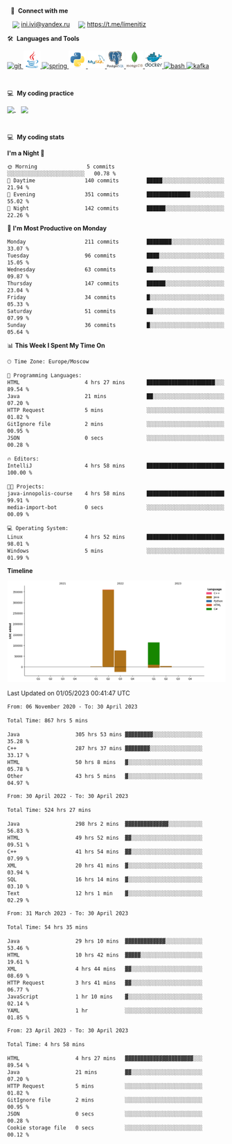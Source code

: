 <!-- https://github.com/lowlighter/metrics -->
<!-- https://www.vectorlogo.zone/ -->
<!-- https://www.svgrepo.com/ -->

&nbsp; 🔗 &nbsp;**Connect with me**
&nbsp; <p align="left">
        &nbsp;&nbsp;
        <span>
            <img align="center"
                src="https://user-images.githubusercontent.com/60324635/179626886-1219e9ee-75c0-42ed-a26b-d4ef24ed306c.svg"
                height="30px"/>
            ini.ivi@yandex.ru
        </span>
        &nbsp;&nbsp;&nbsp;
        <span>
            <img align="center"
                    src="https://user-images.githubusercontent.com/60324635/179626979-f490e684-520a-46a3-9f2e-1b3d291b8372.svg"
                    height="30px"/>
            https://t.me/limenitiz
        </span>
</p>

<!-- 
![Metrics](/github-metrics.svg)
<br>

![Wwakatime stats](https://github-readme-stats-taupe-two.vercel.app/api/wakatime?username=limenitiz&hide_title=true&hide_border=true&langs_count=5&bg_color=00000000&text_color=777) 
-->

🛠️ &nbsp;**Languages and Tools**
<p align="left">
    <a href="https://git-scm.com/" target="_blank" rel="noreferrer">
        <img src="https://www.vectorlogo.zone/logos/git-scm/git-scm-icon.svg"
            alt="git" width="40" height="40" />
    </a>
    <a href="https://www.java.com" target="_blank" rel="noreferrer"> <img
            src="https://raw.githubusercontent.com/devicons/devicon/master/icons/java/java-original.svg"
            alt="java" width="40" height="40" /> </a>
    <a href="https://spring.io/" target="_blank" rel="noreferrer">
        <img src="https://www.vectorlogo.zone/logos/springio/springio-icon.svg"
            alt="spring" width="40" height="40" />
    </a>
    <a href="https://www.python.org" target="_blank" rel="noreferrer">
        <img src="https://raw.githubusercontent.com/devicons/devicon/master/icons/python/python-original.svg"
            alt="python" width="40" height="40" />
    </a>
    <a href="https://www.mysql.com/" target="_blank" rel="noreferrer">
        <img src="https://raw.githubusercontent.com/devicons/devicon/master/icons/mysql/mysql-original-wordmark.svg"
            alt="mysql" width="40" height="40" />
    </a>
    <a href="https://www.postgresql.org" target="_blank" rel="noreferrer">
        <img src="https://raw.githubusercontent.com/devicons/devicon/master/icons/postgresql/postgresql-original-wordmark.svg"
            alt="postgresql" width="40" height="40" />
    </a>
    <a href="https://www.mongodb.com/" target="_blank" rel="noreferrer">
        <img src="https://raw.githubusercontent.com/devicons/devicon/master/icons/mongodb/mongodb-original-wordmark.svg"
            alt="mongodb" width="40" height="40" />
    </a>
    <a href="https://www.docker.com/" target="_blank" rel="noreferrer">
        <img src="https://raw.githubusercontent.com/devicons/devicon/master/icons/docker/docker-original-wordmark.svg"
            alt="docker" width="40" height="40" />
    </a>
    <a href="https://www.gnu.org/software/bash/" target="_blank" rel="noreferrer">
        <img src="https://www.vectorlogo.zone/logos/gnu_bash/gnu_bash-icon.svg"
            alt="bash" width="40" height="40" />
    </a>
    <a href="https://kafka.apache.org/" target="_blank" rel="noreferrer">
        <img src="https://www.vectorlogo.zone/logos/apache_kafka/apache_kafka-icon.svg"
            alt="kafka" width="40" height="40" />
    </a>
</p>
<br>

💻 &nbsp;**My coding practice**
<p align="left">
    <a href="https://www.leetcode.com/limenitiz" target="blank"><img align="center"
            src="https://upload.wikimedia.org/wikipedia/commons/0/0a/LeetCode_Logo_black_with_text.svg"
            height="40"/>
    </a>
    &nbsp;&nbsp;
    <a href="https://www.hackerrank.com/limenitiz" target="blank"><img align="center"
            src="https://d1ka33fs6lvw5x.cloudfront.net/hackerrank/assets/styleguide/logo_wordmark-f5c5eb61ab0a154c3ed9eda24d0b9e31.svg"
            height="40"/>
    </a>
</p>

<br>


💻 &nbsp;**My coding stats**

<!--START_SECTION:waka-readme-stats-total-->
**I'm a Night 🦉** 

```text
🌞 Morning                5 commits           ░░░░░░░░░░░░░░░░░░░░░░░░░   00.78 % 
🌆 Daytime                140 commits         █████░░░░░░░░░░░░░░░░░░░░   21.94 % 
🌃 Evening                351 commits         ██████████████░░░░░░░░░░░   55.02 % 
🌙 Night                  142 commits         ██████░░░░░░░░░░░░░░░░░░░   22.26 % 
```
📅 **I'm Most Productive on Monday** 

```text
Monday                   211 commits         ████████░░░░░░░░░░░░░░░░░   33.07 % 
Tuesday                  96 commits          ████░░░░░░░░░░░░░░░░░░░░░   15.05 % 
Wednesday                63 commits          ██░░░░░░░░░░░░░░░░░░░░░░░   09.87 % 
Thursday                 147 commits         ██████░░░░░░░░░░░░░░░░░░░   23.04 % 
Friday                   34 commits          █░░░░░░░░░░░░░░░░░░░░░░░░   05.33 % 
Saturday                 51 commits          ██░░░░░░░░░░░░░░░░░░░░░░░   07.99 % 
Sunday                   36 commits          █░░░░░░░░░░░░░░░░░░░░░░░░   05.64 % 
```


📊 **This Week I Spent My Time On** 

```text
🕑︎ Time Zone: Europe/Moscow

💬 Programming Languages: 
HTML                     4 hrs 27 mins       ██████████████████████░░░   89.54 % 
Java                     21 mins             ██░░░░░░░░░░░░░░░░░░░░░░░   07.20 % 
HTTP Request             5 mins              ░░░░░░░░░░░░░░░░░░░░░░░░░   01.82 % 
GitIgnore file           2 mins              ░░░░░░░░░░░░░░░░░░░░░░░░░   00.95 % 
JSON                     0 secs              ░░░░░░░░░░░░░░░░░░░░░░░░░   00.28 % 

🔥 Editors: 
IntelliJ                 4 hrs 58 mins       █████████████████████████   100.00 % 

🐱‍💻 Projects: 
java-innopolis-course    4 hrs 58 mins       █████████████████████████   99.91 % 
media-import-bot         0 secs              ░░░░░░░░░░░░░░░░░░░░░░░░░   00.09 % 

💻 Operating System: 
Linux                    4 hrs 52 mins       █████████████████████████   98.01 % 
Windows                  5 mins              ░░░░░░░░░░░░░░░░░░░░░░░░░   01.99 % 
```

**Timeline**

![Lines of Code chart](https://raw.githubusercontent.com/limenitiz/limenitiz/master/assets/bar_graph.png)


 Last Updated on 01/05/2023 00:41:47 UTC
<!--END_SECTION:waka-readme-stats-total-->

<!--START_SECTION:wakaReadmeTotal-->

```text
From: 06 November 2020 - To: 30 April 2023

Total Time: 867 hrs 5 mins

Java                  305 hrs 53 mins ▓▓▓▓▓▓▓▓▓░░░░░░░░░░░░░░░░   35.28 %
C++                   287 hrs 37 mins ▓▓▓▓▓▓▓▓░░░░░░░░░░░░░░░░░   33.17 %
HTML                  50 hrs 8 mins   ▓░░░░░░░░░░░░░░░░░░░░░░░░   05.78 %
Other                 43 hrs 5 mins   ▓░░░░░░░░░░░░░░░░░░░░░░░░   04.97 %
```

<!--END_SECTION:wakaReadmeTotal-->

<!--START_SECTION:wakaReadmeYear-->

```text
From: 30 April 2022 - To: 30 April 2023

Total Time: 524 hrs 27 mins

Java                  298 hrs 2 mins  ▓▓▓▓▓▓▓▓▓▓▓▓▓▓░░░░░░░░░░░   56.83 %
HTML                  49 hrs 52 mins  ▓▓░░░░░░░░░░░░░░░░░░░░░░░   09.51 %
C++                   41 hrs 54 mins  ▓▓░░░░░░░░░░░░░░░░░░░░░░░   07.99 %
XML                   20 hrs 41 mins  ▓░░░░░░░░░░░░░░░░░░░░░░░░   03.94 %
SQL                   16 hrs 14 mins  ▓░░░░░░░░░░░░░░░░░░░░░░░░   03.10 %
Text                  12 hrs 1 min    ▓░░░░░░░░░░░░░░░░░░░░░░░░   02.29 %
```

<!--END_SECTION:wakaReadmeYear-->

<!--START_SECTION:wakaReadmeMonth-->

```text
From: 31 March 2023 - To: 30 April 2023

Total Time: 54 hrs 35 mins

Java                  29 hrs 10 mins  ▓▓▓▓▓▓▓▓▓▓▓▓▓░░░░░░░░░░░░   53.46 %
HTML                  10 hrs 42 mins  ▓▓▓▓▓░░░░░░░░░░░░░░░░░░░░   19.61 %
XML                   4 hrs 44 mins   ▓▓░░░░░░░░░░░░░░░░░░░░░░░   08.69 %
HTTP Request          3 hrs 41 mins   ▓▓░░░░░░░░░░░░░░░░░░░░░░░   06.77 %
JavaScript            1 hr 10 mins    ▓░░░░░░░░░░░░░░░░░░░░░░░░   02.14 %
YAML                  1 hr            ░░░░░░░░░░░░░░░░░░░░░░░░░   01.85 %
```

<!--END_SECTION:wakaReadmeMonth-->

<!--START_SECTION:wakaReadmeWeek-->

```text
From: 23 April 2023 - To: 30 April 2023

Total Time: 4 hrs 58 mins

HTML                  4 hrs 27 mins   ▓▓▓▓▓▓▓▓▓▓▓▓▓▓▓▓▓▓▓▓▓▓░░░   89.54 %
Java                  21 mins         ▓▓░░░░░░░░░░░░░░░░░░░░░░░   07.20 %
HTTP Request          5 mins          ░░░░░░░░░░░░░░░░░░░░░░░░░   01.82 %
GitIgnore file        2 mins          ░░░░░░░░░░░░░░░░░░░░░░░░░   00.95 %
JSON                  0 secs          ░░░░░░░░░░░░░░░░░░░░░░░░░   00.28 %
Cookie storage file   0 secs          ░░░░░░░░░░░░░░░░░░░░░░░░░   00.12 %
```

<!--END_SECTION:wakaReadmeWeek-->

